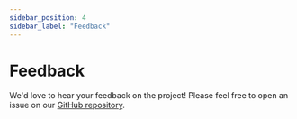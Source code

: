 ```yaml
---
sidebar_position: 4
sidebar_label: "Feedback"
---
```


# Feedback

We'd love to hear your feedback on the project! Please feel free to open an issue on our [GitHub repository](https://github.com/fuxiaohei/runtime.land/issues/new/).
